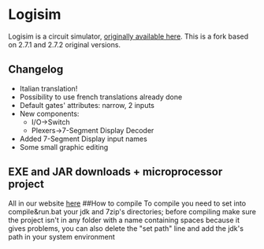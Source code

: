 # Logisim

Logisim is a circuit simulator, [originally available here](http://www.cburch.com/logisim/).
This is a fork based on 2.7.1 and 2.7.2 original versions.
## Changelog
* Italian translation!
* Possibility to use french translations already done
* Default gates' attributes: narrow, 2 inputs
* New components:
	* I/O->Switch
	* Plexers->7-Segment Display Decoder
* Added 7-Segment Display input names
* Some small graphic editing
## EXE and JAR downloads + microprocessor project
All in our website [here](https://logisim.altervista.org)
##How to compile
To compile you need to set into compile&run.bat your jdk and 7zip's directories; before compiling make sure the project isn't in any folder with a name containing spaces because it gives problems, you can also delete the "set path" line and add the jdk's path in your system environment
